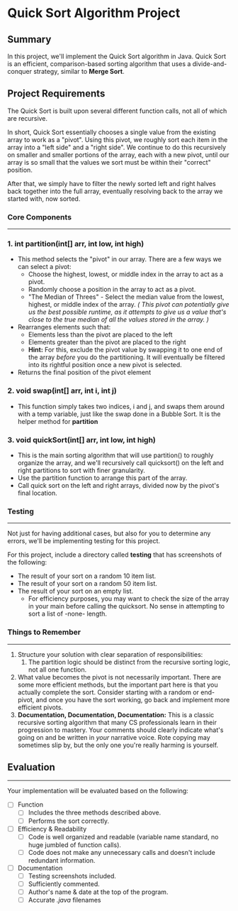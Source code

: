 # Quick Sort Algorithm Project

## Summary
In this project, we'll implement the Quick Sort algorithm in Java. Quick Sort is an efficient, comparison-based sorting algorithm that uses a divide-and-conquer strategy, similar to **Merge Sort**. 

## Project Requirements

The Quick Sort is built upon several different function calls, not all of which are recursive.

In short, Quick Sort essentially chooses a single value from the existing array to work as a "pivot". Using this pivot, we roughly sort each item in the array into a "left side" and a "right side". We continue to do this recursively on smaller and smaller portions of the array, each with a new pivot, until our array is so small that the values we sort must be within their "correct" position.

After that, we simply have to filter the newly sorted left and right halves back together into the full array, eventually resolving back to the array we started with, now sorted.

### Core Components
___
### 1. int **partition(int[] arr, int low, int high)**
   - This method selects the "pivot" in our array. There are a few ways we can select a pivot:
	   - Choose the highest, lowest, or middle index in the array to act as a pivot.
	   - Randomly choose a position in the array to act as a pivot.
	   - "The Median of Threes" - Select the median value from the lowest, highest, or middle index of the array. *( This pivot can potentially give us the best possible runtime, as it attempts to give us a value that's close to the true median of all the values stored in the array.  )*
   - Rearranges elements such that:
     - Elements less than the pivot are placed to the left
     - Elements greater than the pivot are placed to the right
     - **Hint:** For this, exclude the pivot value by swapping it to one end of the array *before* you do the partitioning. It will eventually be filtered into its rightful position once a new pivot is selected.
   - Returns the final position of the pivot element

### 2. void swap(int[] arr, int i, int j)
- This function simply takes two indices, i and j, and swaps them around with a temp variable, just like the swap done in a Bubble Sort. It is the helper method for **partition** 
### 3. void quickSort(int[] arr, int low, int high) 
- This is the main sorting algorithm that will use partition() to roughly organize the array, and we'll recursively call quicksort() on the left and right partitions to sort with finer granularity.
- Use the partition function to arrange this part of the array.
- Call quick sort on the left and right arrays, divided now by the pivot's final location.

### Testing
___
Not just for having additional cases, but also for you to determine any errors, we'll be implementing testing for this project. 

For this project, include a directory called **testing** that has screenshots of the following:
- The result of your sort on a random 10 item list.
- The result of your sort on a random 50 item list.
- The result of your sort on an empty list.
	- For efficiency purposes, you may want to check the size of the array in your main before calling the quicksort. No sense in attempting to sort a list of -none- length.

### Things to Remember
___
1. Structure your solution with clear separation of responsibilities:
	1. The partition logic should be distinct from the recursive sorting logic, not all one function. 
2. What value becomes the pivot is not necessarily important. There are some more efficient methods, but the important part here is that you actually complete the sort. Consider starting with a random or end-pivot, and once you have the sort working, go back and implement more efficient pivots.
3. **Documentation, Documentation, Documentation:** This is a classic recursive sorting algorithm that many CS professionals learn in their progression to mastery. Your comments should clearly indicate what's going on and be written in *your* narrative voice. Rote copying may sometimes slip by, but the only one you're really harming is yourself.

## Evaluation
___
Your implementation will be evaluated based on the following:
- [ ] Function
	- [ ] Includes the three methods described above.
	- [ ] Performs the sort correctly.
- [ ] Efficiency & Readability
	- [ ] Code is well organized and readable (variable name standard, no huge jumbled of function calls).
	- [ ] Code does not make any unnecessary calls and doesn't include redundant information.
- [ ] Documentation
	- [ ] Testing screenshots included.
	- [ ] Sufficiently commented.
	- [ ] Author's name & date at the top of the program.
	- [ ] Accurate *.java* filenames
